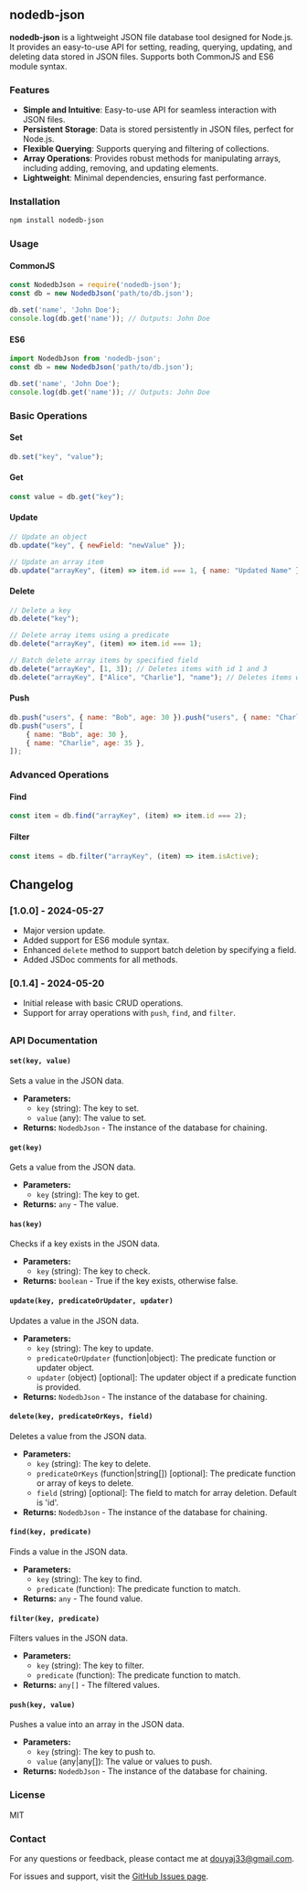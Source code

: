 ## nodedb-json

**nodedb-json** is a lightweight JSON file database tool designed for Node.js. It provides an easy-to-use API for setting, reading, querying, updating, and deleting data stored in JSON files. Supports both CommonJS and ES6 module syntax.

### Features

-   **Simple and Intuitive**: Easy-to-use API for seamless interaction with JSON files.
-   **Persistent Storage**: Data is stored persistently in JSON files, perfect for Node.js.
-   **Flexible Querying**: Supports querying and filtering of collections.
-   **Array Operations**: Provides robust methods for manipulating arrays, including adding, removing, and updating elements.
-   **Lightweight**: Minimal dependencies, ensuring fast performance.

### Installation

```bash
npm install nodedb-json
```

### Usage

#### CommonJS

```javascript
const NodedbJson = require('nodedb-json');
const db = new NodedbJson('path/to/db.json');

db.set('name', 'John Doe');
console.log(db.get('name')); // Outputs: John Doe
```

#### ES6

```javascript
import NodedbJson from 'nodedb-json';
const db = new NodedbJson('path/to/db.json');

db.set('name', 'John Doe');
console.log(db.get('name')); // Outputs: John Doe
```

### Basic Operations

#### Set

```javascript
db.set("key", "value");
```

#### Get

```javascript
const value = db.get("key");
```

#### Update

```javascript
// Update an object
db.update("key", { newField: "newValue" });

// Update an array item
db.update("arrayKey", (item) => item.id === 1, { name: "Updated Name" });
```

#### Delete

```javascript
// Delete a key
db.delete("key");

// Delete array items using a predicate
db.delete("arrayKey", (item) => item.id === 1);

// Batch delete array items by specified field
db.delete("arrayKey", [1, 3]); // Deletes items with id 1 and 3
db.delete("arrayKey", ["Alice", "Charlie"], "name"); // Deletes items with name 'Alice' and 'Charlie'
```

#### Push

```javascript
db.push("users", { name: "Bob", age: 30 }).push("users", { name: "Charlie", age: 35 });
db.push("users", [
    { name: "Bob", age: 30 },
    { name: "Charlie", age: 35 },
]);
```

### Advanced Operations

#### Find

```javascript
const item = db.find("arrayKey", (item) => item.id === 2);
```

#### Filter

```javascript
const items = db.filter("arrayKey", (item) => item.isActive);
```

## Changelog

### [1.0.0] - 2024-05-27
- Major version update.
- Added support for ES6 module syntax.
- Enhanced `delete` method to support batch deletion by specifying a field.
- Added JSDoc comments for all methods.

### [0.1.4] - 2024-05-20
- Initial release with basic CRUD operations.
- Support for array operations with `push`, `find`, and `filter`.

##

### API Documentation

#### `set(key, value)`
Sets a value in the JSON data.
- **Parameters:**
  - `key` (string): The key to set.
  - `value` (any): The value to set.
- **Returns:** `NodedbJson` - The instance of the database for chaining.

#### `get(key)`
Gets a value from the JSON data.
- **Parameters:**
  - `key` (string): The key to get.
- **Returns:** `any` - The value.

#### `has(key)`
Checks if a key exists in the JSON data.
- **Parameters:**
  - `key` (string): The key to check.
- **Returns:** `boolean` - True if the key exists, otherwise false.

#### `update(key, predicateOrUpdater, updater)`
Updates a value in the JSON data.
- **Parameters:**
  - `key` (string): The key to update.
  - `predicateOrUpdater` (function|object): The predicate function or updater object.
  - `updater` (object) [optional]: The updater object if a predicate function is provided.
- **Returns:** `NodedbJson` - The instance of the database for chaining.

#### `delete(key, predicateOrKeys, field)`
Deletes a value from the JSON data.
- **Parameters:**
  - `key` (string): The key to delete.
  - `predicateOrKeys` (function|string[]) [optional]: The predicate function or array of keys to delete.
  - `field` (string) [optional]: The field to match for array deletion. Default is 'id'.
- **Returns:** `NodedbJson` - The instance of the database for chaining.

#### `find(key, predicate)`
Finds a value in the JSON data.
- **Parameters:**
  - `key` (string): The key to find.
  - `predicate` (function): The predicate function to match.
- **Returns:** `any` - The found value.

#### `filter(key, predicate)`
Filters values in the JSON data.
- **Parameters:**
  - `key` (string): The key to filter.
  - `predicate` (function): The predicate function to match.
- **Returns:** `any[]` - The filtered values.

#### `push(key, value)`
Pushes a value into an array in the JSON data.
- **Parameters:**
  - `key` (string): The key to push to.
  - `value` (any|any[]): The value or values to push.
- **Returns:** `NodedbJson` - The instance of the database for chaining.

### License

MIT 

### Contact

For any questions or feedback, please contact me at [douyaj33@gmail.com](mailto:douyaj33@gmail.com).

For issues and support, visit the [GitHub Issues page](https://github.com/zxbb1190/nodedb-json/issues).
